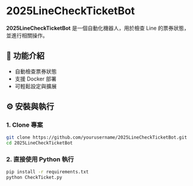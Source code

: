 # 2025LineCheckTicketBot

**2025LineCheckTicketBot** 是一個自動化機器人，用於檢查 Line 的票券狀態，並進行相關操作。

## 🚀 功能介紹

- 自動檢查票券狀態
- 支援 Docker 部署
- 可輕鬆設定與擴展

## ⚙️ 安裝與執行

### 1. Clone 專案
```bash
git clone https://github.com/yourusername/2025LineCheckTicketBot.git
cd 2025LineCheckTicketBot
```
### 2. 直接使用 Python 執行
```bash
pip install -r requirements.txt
python CheckTicket.py
```
